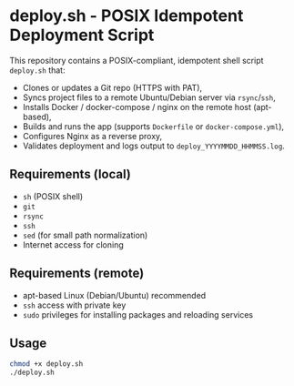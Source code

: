 # deploy.sh - POSIX Idempotent Deployment Script

This repository contains a POSIX-compliant, idempotent shell script `deploy.sh` that:
- Clones or updates a Git repo (HTTPS with PAT),
- Syncs project files to a remote Ubuntu/Debian server via `rsync`/`ssh`,
- Installs Docker / docker-compose / nginx on the remote host (apt-based),
- Builds and runs the app (supports `Dockerfile` or `docker-compose.yml`),
- Configures Nginx as a reverse proxy,
- Validates deployment and logs output to `deploy_YYYYMMDD_HHMMSS.log`.

## Requirements (local)
- `sh` (POSIX shell)
- `git`
- `rsync`
- `ssh`
- `sed` (for small path normalization)
- Internet access for cloning

## Requirements (remote)
- apt-based Linux (Debian/Ubuntu) recommended
- `ssh` access with private key
- `sudo` privileges for installing packages and reloading services

## Usage
```sh
chmod +x deploy.sh
./deploy.sh

